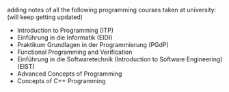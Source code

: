 adding notes of all the following programming courses taken at university: (will keep getting updated)
- Introduction to Programming (ITP)
- Einführung in die Informatik (EIDI)
- Praktikum Grundlagen in der Programmierung (PGdP)
- Functional Programming and Verification 
- Einführung in die Softwaretechnik (Introduction to Software Engineering) (EIST)
- Advanced Concepts of Programming
- Concepts of C++ Programming 

